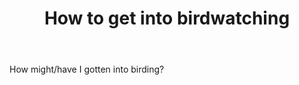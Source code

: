 ﻿---
backlinks:
- title: Birding
  url: /memex/sense/birdwatching/birding.html
tags: birdwatching, birding
title: How to get into birdwatching
type: note
---
How might/have I gotten into birding?